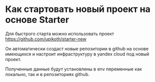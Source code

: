 # Как стартовать новый проект на основе Starter

Для быстрого старта можно использовать проект https://github.com/upikoth/starter-new

Он автоматически создаст новые репозитории в github на основе имеющихся и настроит инфраструктуру в yandex cloud под новый проект.

Полученные данные будут установлены в env переменные как локально, так и в репозиториях github.
